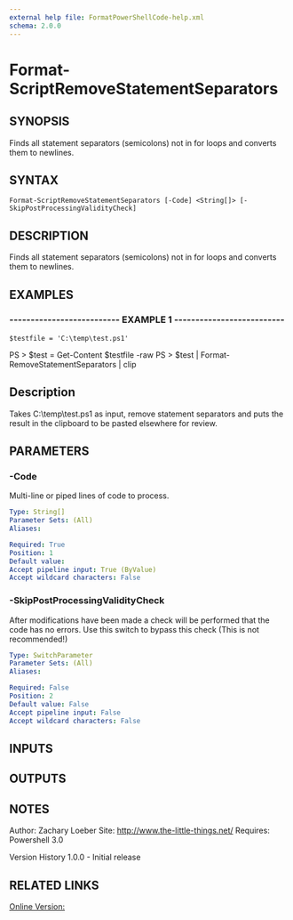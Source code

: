 ```yaml
---
external help file: FormatPowerShellCode-help.xml
schema: 2.0.0
---
```


# Format-ScriptRemoveStatementSeparators
## SYNOPSIS
Finds all statement separators \(semicolons\) not in for loops and converts them to newlines.

## SYNTAX

```
Format-ScriptRemoveStatementSeparators [-Code] <String[]> [-SkipPostProcessingValidityCheck]
```

## DESCRIPTION
Finds all statement separators \(semicolons\) not in for loops and converts them to newlines.

## EXAMPLES

### -------------------------- EXAMPLE 1 --------------------------
```
$testfile = 'C:\temp\test.ps1'
```

PS \> $test = Get-Content $testfile -raw
PS \> $test | Format-RemoveStatementSeparators | clip

Description
-----------
Takes C:\temp\test.ps1 as input, remove statement separators and puts the result in the clipboard 
to be pasted elsewhere for review.

## PARAMETERS

### -Code
Multi-line or piped lines of code to process.

```yaml
Type: String[]
Parameter Sets: (All)
Aliases: 

Required: True
Position: 1
Default value: 
Accept pipeline input: True (ByValue)
Accept wildcard characters: False
```

### -SkipPostProcessingValidityCheck
After modifications have been made a check will be performed that the code has no errors.
Use this switch to bypass this check 
\(This is not recommended!\)

```yaml
Type: SwitchParameter
Parameter Sets: (All)
Aliases: 

Required: False
Position: 2
Default value: False
Accept pipeline input: False
Accept wildcard characters: False
```

## INPUTS

## OUTPUTS

## NOTES
Author: Zachary Loeber
Site: http://www.the-little-things.net/
Requires: Powershell 3.0

Version History
1.0.0 - Initial release

## RELATED LINKS

[Online Version:]()


